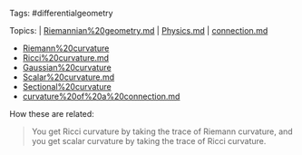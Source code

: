 Tags: #differentialgeometry 

Topics: 
| [Riemannian%20geometry.md](Riemannian%20geometry.md) 
| [Physics.md](Physics.md) 
| [connection.md](connection.md)

- [Riemann%20curvature](Riemann%20curvature)
- [Ricci%20curvature.md](Ricci%20curvature.md)
- [Gaussian%20curvature](Gaussian%20curvature)
- [Scalar%20curvature.md](Scalar%20curvature.md)
- [Sectional%20curvature](Sectional%20curvature)
- [curvature%20of%20a%20connection.md](curvature%20of%20a%20connection.md)

How these are related:

> You get Ricci curvature by taking the trace of Riemann curvature, and you get scalar curvature by taking the trace of Ricci curvature.
